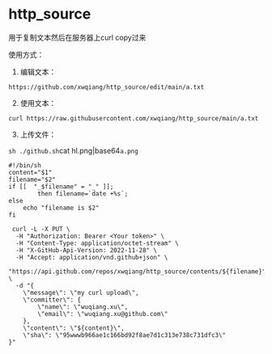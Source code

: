 # http_source
用于复制文本然后在服务器上curl copy过来


使用方式：

1. 编辑文本： 

`https://github.com/xwqiang/http_source/edit/main/a.txt`

2. 使用文本：

`curl https://raw.githubusercontent.com/xwqiang/http_source/main/a.txt`

3. 上传文件：

` sh ./github.sh `cat hl.png|base64` a.png `

```
#!/bin/sh
content="$1"
filename="$2"
if [[  "_$filename" = "_" ]];
        then filename=`date +%s`;
else
    echo "filename is $2"
fi

 curl -L -X PUT \
  -H "Authorization: Bearer <Your token>" \
  -H "Content-Type: application/octet-stream" \
  -H "X-GitHub-Api-Version: 2022-11-28" \
  -H "Accept: application/vnd.github+json" \
  "https://api.github.com/repos/xwqiang/http_source/contents/${filename}" \
  -d "{
	\"message\": \"my curl upload\",
	\"committer\": {
		\"name\": \"wuqiang.xu\",
		\"email\": \"wuqiang.xu@github.com\"
	},
	\"content\": \"${content}\",
	\"sha\": \"95wwwb966ae1c166bd92f8ae7d1c313e738c731dfc3\"
}"
```

